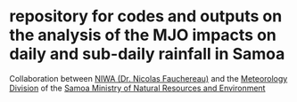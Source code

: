 # repository for codes and outputs on the analysis of the MJO impacts on daily and sub-daily rainfall in Samoa 

Collaboration between [NIWA (Dr. Nicolas Fauchereau)](http://www.niwa.co.nz) and the [Meteorology Division](http://www.samet.gov.ws/) of the [Samoa Ministry of Natural Resources and Environment](https://www.mnre.gov.ws/) 
